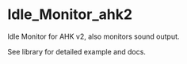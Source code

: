 # Idle_Monitor_ahk2

Idle Monitor for AHK v2, also monitors sound output.

See library for detailed example and docs.